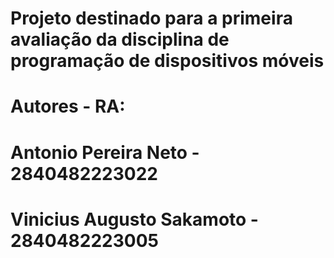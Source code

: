 # Projeto destinado para a primeira avaliação da disciplina de programação de dispositivos móveis

# Autores - RA: 
# Antonio Pereira Neto - 2840482223022
# Vinicius Augusto Sakamoto - 2840482223005



